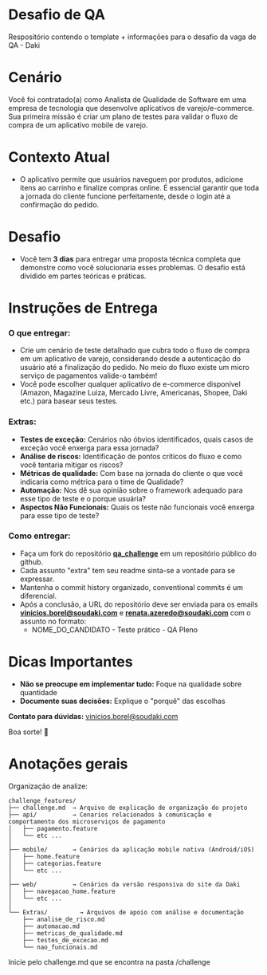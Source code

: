 # Desafio de QA
Respositório contendo o template + informações para o desafio da vaga de QA - Daki

# **Cenário**

Você foi contratado(a) como Analista de Qualidade de Software em uma empresa de tecnologia que desenvolve aplicativos de varejo/e-commerce. Sua primeira missão é criar um plano de testes para validar o fluxo de compra de um aplicativo mobile de varejo.

# **Contexto Atual**

- O aplicativo permite que usuários naveguem por produtos, adicione itens ao carrinho e finalize compras online. É essencial garantir que toda a jornada do cliente funcione perfeitamente, desde o login até a confirmação do pedido.

# **Desafio**

- Você tem **3 dias** para entregar uma proposta técnica completa que demonstre como você solucionaria esses problemas. O desafio está dividido em partes teóricas e práticas.

# **Instruções de Entrega**

### O que entregar:

- Crie um cenário de teste detalhado que cubra todo o fluxo de compra em um aplicativo de varejo, considerando desde a autenticação do usuário até a finalização do pedido. No meio do fluxo existe um micro serviço de pagamentos valide-o também!
- Você pode escolher qualquer aplicativo de e-commerce disponível (Amazon, Magazine Luiza, Mercado Livre, Americanas, Shopee, Daki etc.) para basear seus testes.

### Extras:
- **Testes de exceção:** Cenários não óbvios identificados, quais casos de exceção você enxerga para essa jornada?
- **Análise de riscos:** Identificação de pontos críticos do fluxo e como você tentaria mitigar os riscos?
- **Métricas de qualidade:** Com base na jornada do cliente o que você indicaria como métrica para o time de Qualidade? 
- **Automação:** Nos dê sua opinião sobre o framework adequado para esse tipo de teste e o porque usuária? 
- **Aspectos Não Funcionais:** Quais os teste não funcionais você enxerga para esse tipo de teste?

### Como entregar:

- Faça um fork do repositório [**qa_challenge**](https://github.com/JOKR-Services/qa_challenge/fork) em um repositório público do github.
- Cada assunto "extra" tem seu readme sinta-se a vontade para se expressar. 
- Mantenha o commit history organizado, conventional commits é um diferencial.
- Após a conclusão, a URL do repositório deve ser enviada para os emails **vinicios.borel@soudaki.com** e **renata.azeredo@soudaki.com** com o assunto no formato:
    - NOME_DO_CANDIDATO - Teste prático - QA Pleno

# **Dicas Importantes**

- **Não se preocupe em implementar tudo:** Foque na qualidade sobre quantidade
- **Documente suas decisões:** Explique o "porquê" das escolhas


**Contato para dúvidas:** vinicios.borel@soudaki.com

Boa sorte! 🚀

# Anotações gerais
Organização de analize:
```
challenge_features/
├── challenge.md  → Arquivo de explicação de organização do projeto
├── api/          → Cenarios relacionados à comunicação e comportamento dos microserviços de pagamento
│   ├── pagamento.feature
│   └── etc ...
│
├── mobile/       → Cenários da aplicação mobile nativa (Android/iOS)
│   ├── home.feature
│   ├── categorias.feature
│   └── etc ...
│
├── web/          → Cenários da versão responsiva do site da Daki
│   ├── navegacao_home.feature
│   └── etc ...
│
└── Extras/         → Arquivos de apoio com análise e documentação
    ├── analise_de_risco.md
    ├── automacao.md
    ├── metricas_de_qualidade.md
    ├── testes_de_excecao.md
    └── nao_funcionais.md

```

Inicie pelo challenge.md que se encontra na pasta /challenge